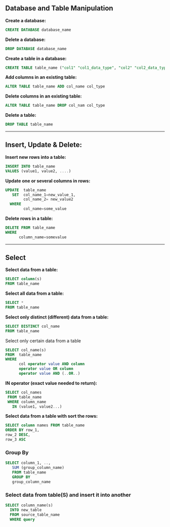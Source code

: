 ## Database and Table Manipulation


**Create a database:**
```sql
CREATE DATABASE database_name
```


**Delete a database:**
```sql
DROP DATABASE database_name
```


**Create a table in a database:**
```sql
CREATE TABLE table_name ("col1" "col1_data_type", "col2" "col2_data_type",..)
```


**Add columns in an existing table:**
```sql
ALTER TABLE table_name ADD col_name col_type
```


**Delete columns in an existing table:**
```sql
ALTER TABLE table_name DROP col_nam col_type
```


**Delete a table:**
```sql
DROP TABLE table_name
```

---------------------------------------------------

## Insert, Update & Delete:

**Insert new rows into a table:**
```sql
INSERT INTO table_name 
VALUES (value1, value2, ....)
```


**Update one or several columns in rows:**
```sql
UPDATE  table_name 
   SET  col_name_1=new_value_1, 
        col_name_2= new_value2
  WHERE
        col_name=some_value
```


**Delete rows in a table:**
```sql
DELETE FROM table_name 
WHERE 
      column_name=somevalue
```

-------------------------------------------

## Select

**Select data from a table:**
```sql
SELECT column(s) 
FROM table_name
```

**Select all data from a table:**
```sql
SELECT * 
FROM table_name
```


**Select only distinct (different) data from a table:**
```sql
SELECT DISTINCT col_name 
FROM table_name
```


Select only certain data from a table
```sql
SELECT col_name(s) 
FROM  table_name
WHERE 
      col operator value AND column
      operator value OR column
      operator value AND (..OR..)
```

**IN operator (exact value needed to return):**
```sql
SELECT col_names 
 FROM table_name 
 WHERE column_name
   IN (value1, value2...)
```

**Select data from a table with sort the rows:**
```sql
SELECT column names FROM table_name
ORDER BY row_1,
row_2 DESC,
row_3 ASC
```

### Group By
```sql
SELECT column_1, ..,
   SUM (group_column_name)
   FROM table_name 
   GROUP BY
   group_column_name
```

### Select data from table(S) and insert it into another
```sql
SELECT column_name(s) 
  INTO new_table 
  FROM source_table_name
  WHERE query
```
